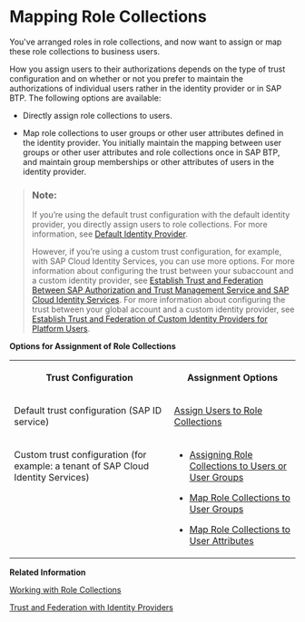 <!-- loio9e1bf57130ef466e8017eab298b40e5e -->

# Mapping Role Collections

You've arranged roles in role collections, and now want to assign or map these role collections to business users.

How you assign users to their authorizations depends on the type of trust configuration and on whether or not you prefer to maintain the authorizations of individual users rather in the identity provider or in SAP BTP. The following options are available:

-   Directly assign role collections to users.

-   Map role collections to user groups or other user attributes defined in the identity provider. You initially maintain the mapping between user groups or other user attributes and role collections once in SAP BTP, and maintain group memberships or other attributes of users in the identity provider.


> ### Note:  
> If you’re using the default trust configuration with the default identity provider, you directly assign users to role collections. For more information, see [Default Identity Provider](default-identity-provider-d6a8db7.md).
> 
> However, if you’re using a custom trust configuration, for example, with SAP Cloud Identity Services, you can use more options. For more information about configuring the trust between your subaccount and a custom identity provider, see [Establish Trust and Federation Between SAP Authorization and Trust Management Service and SAP Cloud Identity Services](establish-trust-and-federation-between-sap-authorization-and-trust-management-service-a-161f8f0.md). For more information about configuring the trust between your global account and a custom identity provider, see [Establish Trust and Federation of Custom Identity Providers for Platform Users](establish-trust-and-federation-of-custom-identity-providers-for-platform-users-c368984.md).

**Options for Assignment of Role Collections**


<table>
<tr>
<th valign="top">

Trust Configuration

</th>
<th valign="top">

Assignment Options

</th>
</tr>
<tr>
<td valign="top">

Default trust configuration \(SAP ID service\)

</td>
<td valign="top">

[Assign Users to Role Collections](assign-users-to-role-collections-c576676.md) 

</td>
</tr>
<tr>
<td valign="top">

Custom trust configuration \(for example: a tenant of SAP Cloud Identity Services\)

</td>
<td valign="top">

-   [Assigning Role Collections to Users or User Groups](assigning-role-collections-to-users-or-user-groups-31532c7.md)

-   [Map Role Collections to User Groups](map-role-collections-to-user-groups-51acfc8.md)

-   [Map Role Collections to User Attributes](map-role-collections-to-user-attributes-b3fbb1a.md)




</td>
</tr>
</table>

**Related Information**  


[Working with Role Collections](working-with-role-collections-393ea0b.md "As an administrator, you group application roles in role collections. You then assign role collections to application users.")

[Trust and Federation with Identity Providers](trust-and-federation-with-identity-providers-cb1bc8f.md "When setting up accounts you need to assign users. While we provide you with your first users from the default identity provider to get you started, your organization has identity providers that you want to integrate.")

